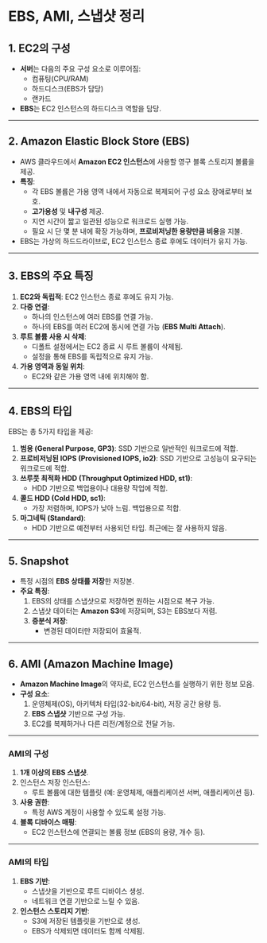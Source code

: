 # EBS, AMI, 스냅샷 정리

## 1. EC2의 구성
- **서버**는 다음의 주요 구성 요소로 이루어짐:
  - 컴퓨팅(CPU/RAM)
  - 하드디스크(EBS가 담당)
  - 랜카드
- **EBS**는 EC2 인스턴스의 하드디스크 역할을 담당.

---

## 2. Amazon Elastic Block Store (EBS)
- AWS 클라우드에서 **Amazon EC2 인스턴스**에 사용할 영구 블록 스토리지 볼륨을 제공.
- **특징**:
  - 각 EBS 볼륨은 가용 영역 내에서 자동으로 복제되어 구성 요소 장애로부터 보호.
  - **고가용성** 및 **내구성** 제공.
  - 지연 시간이 짧고 일관된 성능으로 워크로드 실행 가능.
  - 필요 시 단 몇 분 내에 확장 가능하며, **프로비저닝한 용량만큼 비용**을 지불.
- EBS는 가상의 하드드라이브로, EC2 인스턴스 종료 후에도 데이터가 유지 가능.

---

## 3. EBS의 주요 특징
1. **EC2와 독립적**: EC2 인스턴스 종료 후에도 유지 가능.
2. **다중 연결**:
   - 하나의 인스턴스에 여러 EBS를 연결 가능.
   - 하나의 EBS를 여러 EC2에 동시에 연결 가능 (**EBS Multi Attach**).
3. **루트 볼륨 사용 시 삭제**:
   - 디폴트 설정에서는 EC2 종료 시 루트 볼륨이 삭제됨.
   - 설정을 통해 EBS를 독립적으로 유지 가능.
4. **가용 영역과 동일 위치**:
   - EC2와 같은 가용 영역 내에 위치해야 함.

---

## 4. EBS의 타입
EBS는 총 5가지 타입을 제공:
1. **범용 (General Purpose, GP3)**: SSD 기반으로 일반적인 워크로드에 적합.
2. **프로비저닝된 IOPS (Provisioned IOPS, io2)**: SSD 기반으로 고성능이 요구되는 워크로드에 적합.
3. **쓰루풋 최적화 HDD (Throughput Optimized HDD, st1)**:
   - HDD 기반으로 백업용이나 대용량 작업에 적합.
4. **콜드 HDD (Cold HDD, sc1)**:
   - 가장 저렴하며, IOPS가 낮아 느림. 백업용으로 적합.
5. **마그네틱 (Standard)**:
   - HDD 기반으로 예전부터 사용되던 타입. 최근에는 잘 사용하지 않음.

---

## 5. Snapshot
- 특정 시점의 **EBS 상태를 저장**한 저장본.
- **주요 특징**:
  1. EBS의 상태를 스냅샷으로 저장하면 원하는 시점으로 복구 가능.
  2. 스냅샷 데이터는 **Amazon S3**에 저장되며, S3는 EBS보다 저렴.
  3. **증분식 저장**:
     - 변경된 데이터만 저장되어 효율적.

---

## 6. AMI (Amazon Machine Image)
- **Amazon Machine Image**의 약자로, EC2 인스턴스를 실행하기 위한 정보 모음.
- **구성 요소**:
  1. 운영체제(OS), 아키텍처 타입(32-bit/64-bit), 저장 공간 용량 등.
  2. **EBS 스냅샷** 기반으로 구성 가능.
  3. EC2를 복제하거나 다른 리전/계정으로 전달 가능.

---

### AMI의 구성
1. **1개 이상의 EBS 스냅샷**.
2. 인스턴스 저장 인스턴스:
   - 루트 볼륨에 대한 템플릿 (예: 운영체제, 애플리케이션 서버, 애플리케이션 등).
3. **사용 권한**:
   - 특정 AWS 계정이 사용할 수 있도록 설정 가능.
4. **블록 디바이스 매핑**:
   - EC2 인스턴스에 연결되는 볼륨 정보 (EBS의 용량, 개수 등).

---

### AMI의 타입
1. **EBS 기반**:
   - 스냅샷을 기반으로 루트 디바이스 생성.
   - 네트워크 연결 기반으로 느릴 수 있음.
2. **인스턴스 스토리지 기반**:
   - S3에 저장된 템플릿을 기반으로 생성.
   - EBS가 삭제되면 데이터도 함께 삭제됨.
